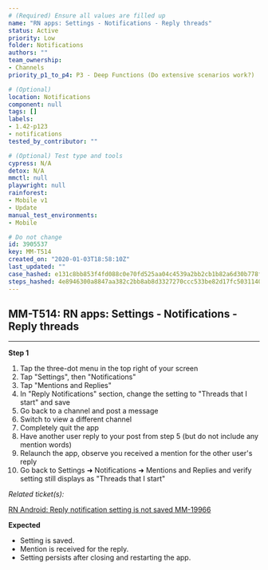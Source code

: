 ```yaml
---
# (Required) Ensure all values are filled up
name: "RN apps: Settings - Notifications - Reply threads"
status: Active
priority: Low
folder: Notifications
authors: ""
team_ownership:
- Channels
priority_p1_to_p4: P3 - Deep Functions (Do extensive scenarios work?)

# (Optional)
location: Notifications
component: null
tags: []
labels:
- 1.42-p123
- notifications
tested_by_contributor: ""

# (Optional) Test type and tools
cypress: N/A
detox: N/A
mmctl: null
playwright: null
rainforest:
- Mobile v1
- Update
manual_test_environments:
- Mobile

# Do not change
id: 3905537
key: MM-T514
created_on: "2020-01-03T18:58:10Z"
last_updated: ""
case_hashed: e131c8bb853f4fd088c0e70fd525aa04c4539a2bb2cb1b82a6d30b778f1ae0bd1303d78b2f56f83509539f2f0e657bd7
steps_hashed: 4e8946300a8847aa382c2bb8ab8d3327270ccc533be82d17fc503114026ae0b5e37d75c3e459b96c9bffeeb44a6b2d22
---
```


<!-- (Auto-generated) Based on frontmatter's "key" and "name" -->

## MM-T514: RN apps: Settings - Notifications - Reply threads

---

**Step 1**

1. Tap the three-dot menu in the top right of your screen
2. Tap "Settings", then "Notifications"
3. Tap "Mentions and Replies"
4. In "Reply Notifications" section, change the setting to "Threads that I start" and save
5. Go back to a channel and post a message
6. Switch to view a different channel
7. Completely quit the app
8. Have another user reply to your post from step 5 (but do not include any mention words)
9. Relaunch the app, observe you received a mention for the other user's reply
10. Go back to Settings ➜ Notifications ➜ Mentions and Replies and verify setting still displays as "Threads that I start"

_Related ticket(s):_

[RN Android: Reply notification setting is not saved MM-19966](https://mattermost.atlassian.net/browse/MM-19966)

**Expected**

- Setting is saved.
- Mention is received for the reply.
- Setting persists after closing and restarting the app.
